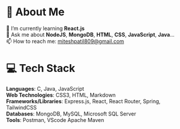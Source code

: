# 💫 About Me
🌱 I’m currently learning **React.js**  
💬 Ask me about **NodeJS**, **MongoDB**, **HTML**, **CSS**, **JavaScript**, **Java**...  
📫 How to reach me: [miteshpatil809@gmail.com](mailto:miteshpatil809@gmail.com)  

# 💻 Tech Stack
**Languages**: C, Java, JavaScript  
**Web Technologies**: CSS3, HTML, Markdown  
**Frameworks/Libraries**: Express.js, React, React Router, Spring, TailwindCSS  
**Databases**: MongoDB, MySQL, Microsoft SQL Server  
**Tools**: Postman, VScode Apache Maven  

